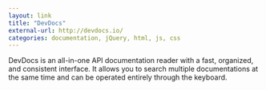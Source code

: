 ```yaml
---
layout: link
title: "DevDocs"
external-url: http://devdocs.io/
categories: documentation, jQuery, html, js, css
---
```


DevDocs is an all-in-one API documentation reader with a fast, organized, and consistent interface. 
It allows you to search multiple documentations at the same time and can be operated entirely through the keyboard.

